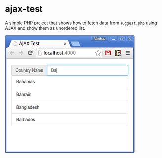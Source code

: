 # ajax-test
A simple PHP project that shows how to fetch data from `suggest.php` using AJAX and show them as unordered list.

![preview](screen.png)
